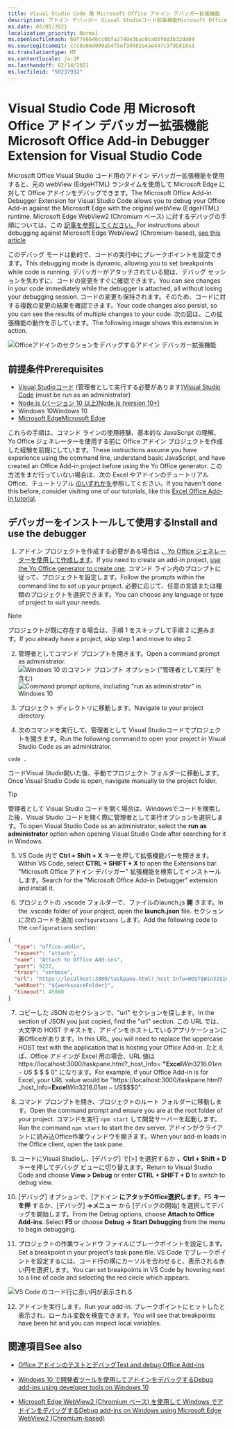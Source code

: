 ```yaml
---
title: Visual Studio Code 用 Microsoft Office アドイン デバッガー拡張機能
description: アドイン デバッガー Visual Studioコード拡張機能Microsoft Office使用して、アドインをデバッグOfficeします。
ms.date: 02/01/2021
localization_priority: Normal
ms.openlocfilehash: 60f7e6646cc0bfa2740e3bac0cab5f603b32dd84
ms.sourcegitcommit: ccc0a86d099ab4f5ef3d482e4ae447c3f9b818a3
ms.translationtype: MT
ms.contentlocale: ja-JP
ms.lasthandoff: 02/14/2021
ms.locfileid: "50237932"
---
```

# <a name="microsoft-office-add-in-debugger-extension-for-visual-studio-code"></a><span data-ttu-id="72839-103">Visual Studio Code 用 Microsoft Office アドイン デバッガー拡張機能</span><span class="sxs-lookup"><span data-stu-id="72839-103">Microsoft Office Add-in Debugger Extension for Visual Studio Code</span></span>

<span data-ttu-id="72839-104">Microsoft Office Visual Studio コード用のアドイン デバッガー拡張機能を使用すると、元の webView (EdgeHTML) ランタイムを使用して Microsoft Edge に対して Office アドインをデバッグできます。</span><span class="sxs-lookup"><span data-stu-id="72839-104">The Microsoft Office Add-in Debugger Extension for Visual Studio Code allows you to debug your Office Add-in against the Microsoft Edge with the original webView (EdgeHTML) runtime.</span></span> <span data-ttu-id="72839-105">Microsoft Edge WebView2 (Chromium ベース) に対するデバッグの手順については、この [記事を参照してください。](./debug-desktop-using-edge-chromium.md)</span><span class="sxs-lookup"><span data-stu-id="72839-105">For instructions about debugging against Microsoft Edge WebView2 (Chromium-based), [see this article](./debug-desktop-using-edge-chromium.md)</span></span>

<span data-ttu-id="72839-106">このデバッグ モードは動的で、コードの実行中にブレークポイントを設定できます。</span><span class="sxs-lookup"><span data-stu-id="72839-106">This debugging mode is dynamic, allowing you to set breakpoints while code is running.</span></span> <span data-ttu-id="72839-107">デバッガーがアタッチされている間は、デバッグ セッションを失わずに、コードの変更をすぐに確認できます。</span><span class="sxs-lookup"><span data-stu-id="72839-107">You can see changes in your code immediately while the debugger is attached, all without losing your debugging session.</span></span> <span data-ttu-id="72839-108">コードの変更も保持されます。そのため、コードに対する複数の変更の結果を確認できます。</span><span class="sxs-lookup"><span data-stu-id="72839-108">Your code changes also persist, so you can see the results of multiple changes to your code.</span></span> <span data-ttu-id="72839-109">次の図は、この拡張機能の動作を示しています。</span><span class="sxs-lookup"><span data-stu-id="72839-109">The following image shows this extension in action.</span></span>

![Officeアドインのセクションをデバッグするアドイン デバッガー拡張機能](../images/vs-debugger-extension-for-office-addins.jpg)

## <a name="prerequisites"></a><span data-ttu-id="72839-111">前提条件</span><span class="sxs-lookup"><span data-stu-id="72839-111">Prerequisites</span></span>

- <span data-ttu-id="72839-112">[Visual Studioコード](https://code.visualstudio.com/) (管理者として実行する必要があります)</span><span class="sxs-lookup"><span data-stu-id="72839-112">[Visual Studio Code](https://code.visualstudio.com/) (must be run as an administrator)</span></span>
- [<span data-ttu-id="72839-113">Node.js (バージョン 10 以上)</span><span class="sxs-lookup"><span data-stu-id="72839-113">Node.js (version 10+)</span></span>](https://nodejs.org/)
- <span data-ttu-id="72839-114">Windows 10</span><span class="sxs-lookup"><span data-stu-id="72839-114">Windows 10</span></span>
- [<span data-ttu-id="72839-115">Microsoft Edge</span><span class="sxs-lookup"><span data-stu-id="72839-115">Microsoft Edge</span></span>](https://www.microsoft.com/edge)

<span data-ttu-id="72839-116">これらの手順は、コマンド ラインの使用経験、基本的な JavaScript の理解、Yo Office ジェネレーターを使用する前に Office アドイン プロジェクトを作成した経験を前提にしています。</span><span class="sxs-lookup"><span data-stu-id="72839-116">These instructions assume you have experience using the command line, understand basic JavaScript, and have created an Office Add-in project before using the Yo Office generator.</span></span> <span data-ttu-id="72839-117">この方法をまだ行っていない場合は、次の Excel やアドインのチュートリアルOffice、チュートリアル [のいずれかを](../tutorials/excel-tutorial.md)参照してください。</span><span class="sxs-lookup"><span data-stu-id="72839-117">If you haven't done this before, consider visiting one of our tutorials, like this [Excel Office Add-in tutorial](../tutorials/excel-tutorial.md).</span></span>

## <a name="install-and-use-the-debugger"></a><span data-ttu-id="72839-118">デバッガーをインストールして使用する</span><span class="sxs-lookup"><span data-stu-id="72839-118">Install and use the debugger</span></span>

1. <span data-ttu-id="72839-119">アドイン プロジェクトを作成する必要がある場合は [、Yo Office ジェネレーターを使用して作成します](../quickstarts/excel-quickstart-jquery.md?tabs=yeomangenerator)。</span><span class="sxs-lookup"><span data-stu-id="72839-119">If you need to create an add-in project, [use the Yo Office generator to create one](../quickstarts/excel-quickstart-jquery.md?tabs=yeomangenerator).</span></span> <span data-ttu-id="72839-120">コマンド ライン内のプロンプトに従って、プロジェクトを設定します。</span><span class="sxs-lookup"><span data-stu-id="72839-120">Follow the prompts within the command line to set up your project.</span></span> <span data-ttu-id="72839-121">必要に応じて、任意の言語または種類のプロジェクトを選択できます。</span><span class="sxs-lookup"><span data-stu-id="72839-121">You can choose any language or type of project to suit your needs.</span></span>

> [!NOTE]
> <span data-ttu-id="72839-122">プロジェクトが既に存在する場合は、手順 1 をスキップして手順 2 に進みます。</span><span class="sxs-lookup"><span data-stu-id="72839-122">If you already have a project, skip step 1 and move to step 2.</span></span>

2. <span data-ttu-id="72839-123">管理者としてコマンド プロンプトを開きます。</span><span class="sxs-lookup"><span data-stu-id="72839-123">Open a command prompt as administrator.</span></span>
   <span data-ttu-id="72839-124">![Windows 10 のコマンド プロンプト オプション ("管理者として実行" を含む)](../images/run-as-administrator-vs-code.jpg)</span><span class="sxs-lookup"><span data-stu-id="72839-124">![Command prompt options, including "run as administrator" in Windows 10](../images/run-as-administrator-vs-code.jpg)</span></span>

3. <span data-ttu-id="72839-125">プロジェクト ディレクトリに移動します。</span><span class="sxs-lookup"><span data-stu-id="72839-125">Navigate to your project directory.</span></span>

4. <span data-ttu-id="72839-126">次のコマンドを実行して、管理者として Visual Studioコードでプロジェクトを開きます。</span><span class="sxs-lookup"><span data-stu-id="72839-126">Run the following command to open your project in Visual Studio Code as an administrator.</span></span>

```command&nbsp;line
code .
```

<span data-ttu-id="72839-127">コードVisual Studio開いた後、手動でプロジェクト フォルダーに移動します。</span><span class="sxs-lookup"><span data-stu-id="72839-127">Once Visual Studio Code is open, navigate manually to the project folder.</span></span>

> [!TIP]
> <span data-ttu-id="72839-128">管理者として Visual Studio コードを開く場合は、Windowsでコードを検索した後、Visual Studio コードを開く際に管理者として実行オプションを選択します。</span><span class="sxs-lookup"><span data-stu-id="72839-128">To open Visual Studio Code as an administrator, select the **run as administrator** option when opening Visual Studio Code after searching for it in Windows.</span></span>

5. <span data-ttu-id="72839-129">VS Code 内で **Ctrl + Shift + X** キーを押して拡張機能バーを開きます。</span><span class="sxs-lookup"><span data-stu-id="72839-129">Within VS Code, select **CTRL + SHIFT + X** to open the Extensions bar.</span></span> <span data-ttu-id="72839-130">"Microsoft Office アドイン デバッガー" 拡張機能を検索してインストールします。</span><span class="sxs-lookup"><span data-stu-id="72839-130">Search for the "Microsoft Office Add-in Debugger" extension and install it.</span></span>

6. <span data-ttu-id="72839-131">プロジェクトの .vscode フォルダーで、ファイルのlaunch.js **開** きます。</span><span class="sxs-lookup"><span data-stu-id="72839-131">In the .vscode folder of your project, open the **launch.json** file.</span></span> <span data-ttu-id="72839-132">セクションに次のコードを追加 `configurations` します。</span><span class="sxs-lookup"><span data-stu-id="72839-132">Add the following code to the `configurations` section:</span></span>

```JSON
{
  "type": "office-addin",
  "request": "attach",
  "name": "Attach to Office Add-ins",
  "port": 9222,
  "trace": "verbose",
  "url": "https://localhost:3000/taskpane.html?_host_Info=HOST$Win32$16.01$en-US$$$$0",
  "webRoot": "${workspaceFolder}",
  "timeout": 45000
}
```

7. <span data-ttu-id="72839-133">コピーした JSON のセクションで、"url" セクションを探します。</span><span class="sxs-lookup"><span data-stu-id="72839-133">In the section of JSON you just copied, find the "url" section.</span></span> <span data-ttu-id="72839-134">この URL では、大文字の HOST テキストを、アドインをホストしているアプリケーションに置Officeがあります。</span><span class="sxs-lookup"><span data-stu-id="72839-134">In this URL, you will need to replace the uppercase HOST text with the application that is hosting your Office Add-in.</span></span> <span data-ttu-id="72839-135">たとえば、Office アドインが Excel 用の場合、URL 値は https://localhost:3000/taskpane.html?_host_Info= <strong>"Excel</strong>$Win 32$16.01$en-US$ \$ \$ \$ 0" になります。</span><span class="sxs-lookup"><span data-stu-id="72839-135">For example, if your Office Add-in is for Excel, your URL value would be "https://localhost:3000/taskpane.html?_host_Info=<strong>Excel</strong>$Win32$16.01$en-US$\$\$\$0".</span></span>

8. <span data-ttu-id="72839-136">コマンド プロンプトを開き、プロジェクトのルート フォルダーに移動します。</span><span class="sxs-lookup"><span data-stu-id="72839-136">Open the command prompt and ensure you are at the root folder of your project.</span></span> <span data-ttu-id="72839-137">コマンドを実行 `npm start` して開発サーバーを起動します。</span><span class="sxs-lookup"><span data-stu-id="72839-137">Run the command `npm start` to start the dev server.</span></span> <span data-ttu-id="72839-138">アドインがクライアントに読み込Office作業ウィンドウを開きます。</span><span class="sxs-lookup"><span data-stu-id="72839-138">When your add-in loads in the Office client, open the task pane.</span></span>

9. <span data-ttu-id="72839-139">コードにVisual Studioし、[デバッグ] で[>] を選択するか **、Ctrl + Shift + D** キーを押してデバッグ ビューに切り替えます。</span><span class="sxs-lookup"><span data-stu-id="72839-139">Return to Visual Studio Code and choose **View > Debug** or enter **CTRL + SHIFT + D** to switch to debug view.</span></span>

10. <span data-ttu-id="72839-140">[デバッグ] オプションで、[アドイン **にアタッチOffice選択します**。F5 **キーを押** するか、[デバッグ] **->メニュー** から [デバッグの開始] を選択してデバッグを開始します。</span><span class="sxs-lookup"><span data-stu-id="72839-140">From the Debug options, choose **Attach to Office Add-ins**. Select **F5** or choose **Debug -> Start Debugging** from the menu to begin debugging.</span></span>

11. <span data-ttu-id="72839-141">プロジェクトの作業ウィンドウ ファイルにブレークポイントを設定します。</span><span class="sxs-lookup"><span data-stu-id="72839-141">Set a breakpoint in your project's task pane file.</span></span> <span data-ttu-id="72839-142">VS Code でブレークポイントを設定するには、コード行の横にカーソルを合わせると、表示される赤い円を選択します。</span><span class="sxs-lookup"><span data-stu-id="72839-142">You can set breakpoints in VS Code by hovering next to a line of code and selecting the red circle which appears.</span></span>

![VS Code のコード行に赤い円が表示される](../images/set-breakpoint.jpg)

12. <span data-ttu-id="72839-144">アドインを実行します。</span><span class="sxs-lookup"><span data-stu-id="72839-144">Run your add-in.</span></span> <span data-ttu-id="72839-145">ブレークポイントにヒットしたと表示され、ローカル変数を検査できます。</span><span class="sxs-lookup"><span data-stu-id="72839-145">You will see that breakpoints have been hit and you can inspect local variables.</span></span>

## <a name="see-also"></a><span data-ttu-id="72839-146">関連項目</span><span class="sxs-lookup"><span data-stu-id="72839-146">See also</span></span>

* [<span data-ttu-id="72839-147">Office アドインのテストとデバッグ</span><span class="sxs-lookup"><span data-stu-id="72839-147">Test and debug Office Add-ins</span></span>](test-debug-office-add-ins.md)

* [<span data-ttu-id="72839-148">Windows 10 で開発者ツールを使用してアドインをデバッグする</span><span class="sxs-lookup"><span data-stu-id="72839-148">Debug add-ins using developer tools on Windows 10</span></span>](debug-add-ins-using-f12-developer-tools-on-windows-10.md)

* [<span data-ttu-id="72839-149">Microsoft Edge WebView2 (Chromium ベース) を使用して Windows でアドインをデバッグする</span><span class="sxs-lookup"><span data-stu-id="72839-149">Debug add-ins on Windows using Microsoft Edge WebView2 (Chromium-based)</span></span>](debug-desktop-using-edge-chromium.md)
